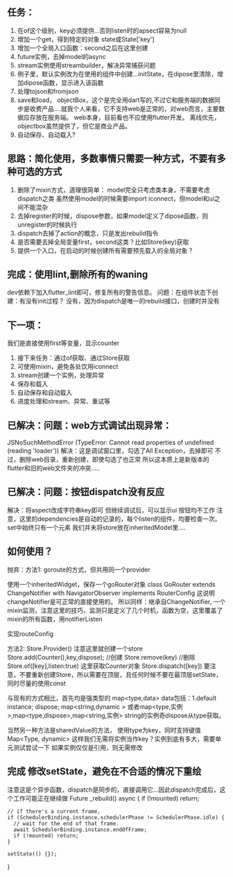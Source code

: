 

## 任务：
1. 在of这个级别，key必须提供...否则listen时的apsect容易为null
1. 增加一个get，得到特定的对象 state<T>或State<T>['key']
1. 增加一个全局入口函数：second之后在这里创建
1. future实例，去掉model的async
1. stream实例使用streambuilder，解决异常捕获问题
1. 例子里，默认实例改为在使用的组件中创建...initState，在dipose里清除，增加dipose函数，显示进入该函数
1. 处理tojson和fromjson
1. save和load，
   objectBox，这个是完全用dart写的,不过它和服务端的数据同步是收费产品....就我个人来看，它不支持web是正常的，对web而言，主要数据应存放在服务端。
   web本身，目前看也不应使用flutter开发。
   离线优先，objectbox虽然提供了，但它是商业产品。
1. 自动保存、自动载入?

## 思路：简化使用，多数事情只需要一种方式，不要有多种可选的方式
1. 删除了mixin方式，道理很简单：
    model完全只考虑类本身，不需要考虑dispatch之类
    虽然使用model的时候需要import iconnect，但model和ui之间不能混杂
2. 去掉register的时候，dispose参数，如果model定义了dipose函数，则unregister的时候执行
3. dispatch去掉了action的概念，只是发出rebuild指令
4. 是否需要去掉全局变量first，second这类？比如Store<T>(key)获取
5. 提供一个入口，在启动的时候创建所有需要预先载入的全局对象？

## 完成：使用lint,删除所有的waning 
dev依赖下加入flutter_lint即可，修复所有的警告信息。
问题：在组件状态下创建：有没有init过程？ 没有，因为dispatch是唯一的rebuild接口，创建时并没有

## 下一项：
我们是直接使用first等变量，显示counter
1. 接下来任务：通过of获取、通过Store获取
2. 可使用mixin，避免各处饮用iconnect
3. stream创建一个实例，处理异常
4. 保存和载入
5. 自动保存和自动载入
6. 进度处理和stream、异常、重试等

## 已解决：问题：web方式调试出现异常：
  JSNoSuchMethodError (TypeError: Cannot read properties of undefined (reading 'loader'))
解决：这是调试窗口里，勾选了All Exception，去掉即可
不过，删除web目录，重新创建，即使勾选了也正常
所以这本质上是新版本的flutter和旧的web文件夹的冲突.....

## 已解决：问题：按钮dispatch没有反应
解决：将aspect改成字符串key即可
但继续调试后，可以显示ui
按钮均不工作
注意，这里的dependencies是自动的记录的，每个listen的组件，均要检查一次。set中始终只有一个元素
我们并未将store放在inheritedModel里....



## 如何使用？

抛弃：方法1: goroute的方式，但共用同一个provider

使用一个inheritedWidget，保存一个goRouter对象
class GoRouter extends ChangeNotifier
    with NavigatorObserver
    implements RouterConfig<RouteMatchList> 
这说明changeNotifier是可正常的直接使用的。
所以同样：继承自ChangeNotifier, 一个mixin监测，注意这里的技巧，监测只是定义了几个时机，函数为空，这里覆盖了mixin的所有函数，用notifierListen

实现routeConfig


方法2:
Store.Provider() 注意这里就创建一个store
Store.add<Counter>(Counter(),key,dispose); //创建
Store.remove<Counter>(key) //删除
Store.of<Counter>([key],listen:true) 这里获取Counter对象
Store.dispatch<Counter>([key])
要注意，不要重新创建Store，所以需要在顶层，且任何时候不要在最顶层setState，同时尽量的使用const

与现有的方式相比，首先均是强类型的
map<type,data>
data包括：1.default instance; dispose;  map<string,dynamic >
或者map<type,实例>,map<type,dispose>,map<string,实例>
string的实例奇dispose从type获取。

当然另一种方法是sharedValue的方法，
使用type为key，同时支持键值
Map<Type, dynamic>
这样我们无需将实例当作key？实例到底有多大，需要单元测试尝试一下
如果实例仅仅是引用，则无需修改


## 完成 修改setState，避免在不合适的情况下重绘
注意这是个异步函数，dispatch是同步的，直接调用它...因此dispatch完成后，这个工作可能正在继续做
Future<void> _rebuild() async {
    if (!mounted) return;

    // if there's a current frame,
    if (SchedulerBinding.instance.schedulerPhase != SchedulerPhase.idle) {
      // wait for the end of that frame.
      await SchedulerBinding.instance.endOfFrame;
      if (!mounted) return;
    }

    setState(() {});
  }
